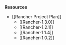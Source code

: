 **Resources**
* [[Rancher Project Plan]]
  * [[Rancher-1.3.0]]
  * [[Rancher-1.2.1]]
  * [[Rancher-1.1.4]]
  * [[Rancher-1.0.2]]